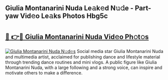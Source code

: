 ## Giulia Montanarini Nuda Le𝚊k𝚎d N𝚞𝚍e - Part-yaw Vid𝚎o Le𝚊ks Photos Hbg5c

# <h2><a href="http://fbbhvz.evod.top/?m=Giulia+Montanarini+Nuda">🔗 👉🔴 Giulia Montanarini Nuda Vid𝚎o Ph𝚘t𝚘s</a></h2>

[![Giulia Montanarini Nuda N𝚞d𝚎s](https://i.imgur.com/8V9OHl7.gif)](http://fbbhvz.evod.top/?m=Giulia+Montanarini+Nuda)
Social media star Giulia Montanarini Nuda and multimedia artist, acclaimed for publishing dance and lifestyle material through trending dance routines and mini vlogs. A public figure like Giulia Montanarini Nuda, with a large following and a strong voice, can inspire and motivate others to make a difference. 
